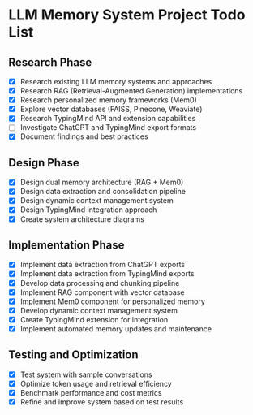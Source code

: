 # LLM Memory System Project Todo List

## Research Phase
- [x] Research existing LLM memory systems and approaches
- [x] Research RAG (Retrieval-Augmented Generation) implementations
- [x] Research personalized memory frameworks (Mem0)
- [x] Explore vector databases (FAISS, Pinecone, Weaviate)
- [x] Research TypingMind API and extension capabilities
- [ ] Investigate ChatGPT and TypingMind export formats
- [x] Document findings and best practices

## Design Phase
- [x] Design dual memory architecture (RAG + Mem0)
- [x] Design data extraction and consolidation pipeline
- [x] Design dynamic context management system
- [x] Design TypingMind integration approach
- [x] Create system architecture diagrams

## Implementation Phase
- [x] Implement data extraction from ChatGPT exports
- [x] Implement data extraction from TypingMind exports
- [x] Develop data processing and chunking pipeline
- [x] Implement RAG component with vector database
- [x] Implement Mem0 component for personalized memory
- [x] Develop dynamic context management system
- [x] Create TypingMind extension for integration
- [x] Implement automated memory updates and maintenance

## Testing and Optimization
- [x] Test system with sample conversations
- [x] Optimize token usage and retrieval efficiency
- [x] Benchmark performance and cost metrics
- [x] Refine and improve system based on test results
